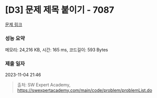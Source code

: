 # [D3] 문제 제목 붙이기 - 7087 

[문제 링크](https://swexpertacademy.com/main/code/problem/problemDetail.do?contestProbId=AWkIdD46A5EDFAXC) 

### 성능 요약

메모리: 24,216 KB, 시간: 165 ms, 코드길이: 593 Bytes

### 제출 일자

2023-11-04 21:46



> 출처: SW Expert Academy, https://swexpertacademy.com/main/code/problem/problemList.do